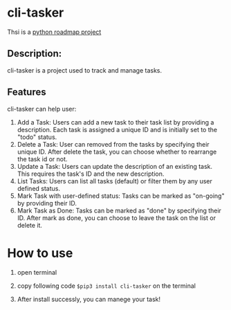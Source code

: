 # cli-tasker
Thsi is a [python roadmap project](https://roadmap.sh/projects/task-tracker)

## Description:
cli-tasker is a project used to track and manage tasks.

## Features

cli-tasker can help user:

1. Add a Task: Users can add a new task to their task list by providing a description. Each task is assigned a unique ID and is initially set to the "todo" status.
2. Delete a Task: User can removed from the tasks by specifying their unique ID. After delete the task, you can choose whether to rearrange the task id or not.
3. Update a Task: Users can update the description of an existing task. This requires the task's ID and the new description.
4. List Tasks: Users can list all tasks (default) or filter them by any user defined status.
5. Mark Task with user-defined status: Tasks can be marked as "on-going" by providing their ID.
6. Mark Task as Done: Tasks can be marked as "done" by specifying their ID. After mark as done, you can choose to leave the task on the list or delete it.

# How to use

1. open terminal

2. copy following code `$pip3 install cli-tasker` on the terminal

3. After install successly, you can manege your task!

